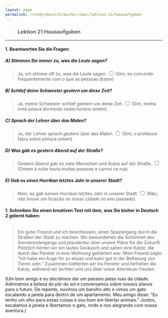 ```yaml
---
layout: page
permalink: /study/deutsch/bucher/zwei/lektion-21/hausaufgaben
---
```


> ### Lektion 21 **Hausaufgaben**

---

#### 1. Beantworten Sie die Fragen:

##### A) Stimmen Sie immer zu, was die Leute sagen?
> Ja, ich stimme oft zu, was die Leute sagen. <input type="checkbox" />
(Sim, eu concordo frequentemente com o que as pessoas dizem)

##### B) Schlief deine Schwester gestern um diese Zeit?
> Ja, meine Schwester schlief gestern um diese Zeit. <input type="checkbox" />
(Sim, minha irmã estava dormindo neste horário ontem)

##### C) Sprach der Lehrer über das Malen?
> Ja, der Lehrer sprach gestern über das Malen. <input type="checkbox" />
(Sim, o professor falou sobre pintura ontem)

##### D) Was gab es gestern Abend auf der Straße?
> Gestern Abend gab es viele Menschen und Autos auf der Straße. <input type="checkbox" />
(Ontem à noite havia muitas pessoas e carros na rua)

##### E) Gab es einen Hurrikan letztes Jahr in unserer Stadt?
> Nein, es gab keinen Hurrikan letztes Jahr in unserer Stadt. <input type="checkbox" />
(Não, não houve um furacão no nosso cidade no ano passado)

#### 1. Schreiben Sie einen kreativen Text mit dem, was Sie bisher in Deutsch 2 gelernt haben:

> \
> Ein guter Freund und ich beschlossen, einen Spaziergang durch die Straßen der Stadt zu machen. Wir bewunderten die Schönheit des Sonnenuntergangs und plauderten über unsere Pläne für die Zukunft. Plötzlich hörten wir ein lautes Geräusch und sahen eine Katze, die durch das Fenster in eine Wohnung geklettert war. Mein Freund sagte: "Ich habe ein Auge für so etwas und kann gut in der Befreiung von Tieren sein." Zusammen kletterten wir ins Fenster und befreiten die Katze, während wir lachten und uns über unser Abenteuer freuten.

(Um bom amigo e eu decidimos dar um passeio pelas ruas da cidade. Admiramos a beleza do pôr do sol e conversamos sobre nossos planos para o futuro. De repente, ouvimos um barulho alto e vimos um gato escalando a janela para dentro de um apartamento. Meu amigo disse: "Eu tenho um olho para essas coisas e sou bom em libertar animais." Juntos, escalamos a janela e libertamos o gato, rindo e nos alegrando com nossa aventura.)